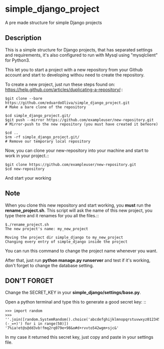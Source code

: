 simple_django_project
==========================

A pre made structure for simple Django projects

Description
-----------

This is a simple structure for Django projects, that has separated settings and requirements, it's also configured to run with Mysql using "mysqlclient" for Python3.

This let you to start a project with a new repository from your Github account and start to developing withou need to create the repository.

To create a new project, just run these steps found on: https://help.github.com/articles/duplicating-a-repository/::

    $git clone --bare https://github.com/eduardoOliva/simple_django_project.git
    # Make a bare clone of the repository
    
    $cd simple_django_project.git/
    $git push --mirror https://github.com/exampleuser/new-repository.git
    # Mirror-push to the new repository (you must have created it befeore)
    
    $cd ..
    $rm -rf simple_django_project.git/
    # Remove our temporary local repository
    
Now, you can clone your new-repository into your machine and start to work in your project.::

    $git clone https://github.com/exampleuser/new-repository.git
    $cd new-repository
    
And start your working

Note
----
 
When you clone this new repository and start working, you **must** run the **rename_project.sh**.
This script will ask the name of this new project, you type there and it renames for you all the files.::

    $./rename_project.sh
    The new project's name: my_new_project

    Moving the project dir simple_django to my_new_project
    Changing every entry of simple_django inside the project

You can run this command to change the project name whenever you want.

After that, just run **python manage.py runserver** and test if it's working, don't forget to change the database setting.

DON'T FORGET
---------------

Change the SECRET_KEY in your **simple_django/settings/base.py**.

Open a python terminal and type this to generate a good secret key:
::

    >>> import random
    >>> ''.join([random.SystemRandom().choice('abcdefghijklmnopqrstuvwxyz0123456789!@#$%^&*(-_=+)') for i in range(50)])
    '7%ia!et@s@dd3vb!fmq2rq079e+98&o#d+rvvto542wgm+sjc&'

In my case it returned this secret key, just copy and paste in your settings file.
